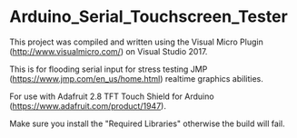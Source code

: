 # Arduino_Serial_Touchscreen_Tester

This project was compiled and written using the Visual Micro Plugin (http://www.visualmicro.com/) on Visual Studio 2017.

This is for flooding serial input for stress testing JMP (https://www.jmp.com/en_us/home.html) realtime graphics abilities.

For use with Adafruit 2.8 TFT Touch Shield for Arduino (https://www.adafruit.com/product/1947).

Make sure you install the "Required Libraries" otherwise the build will fail.
